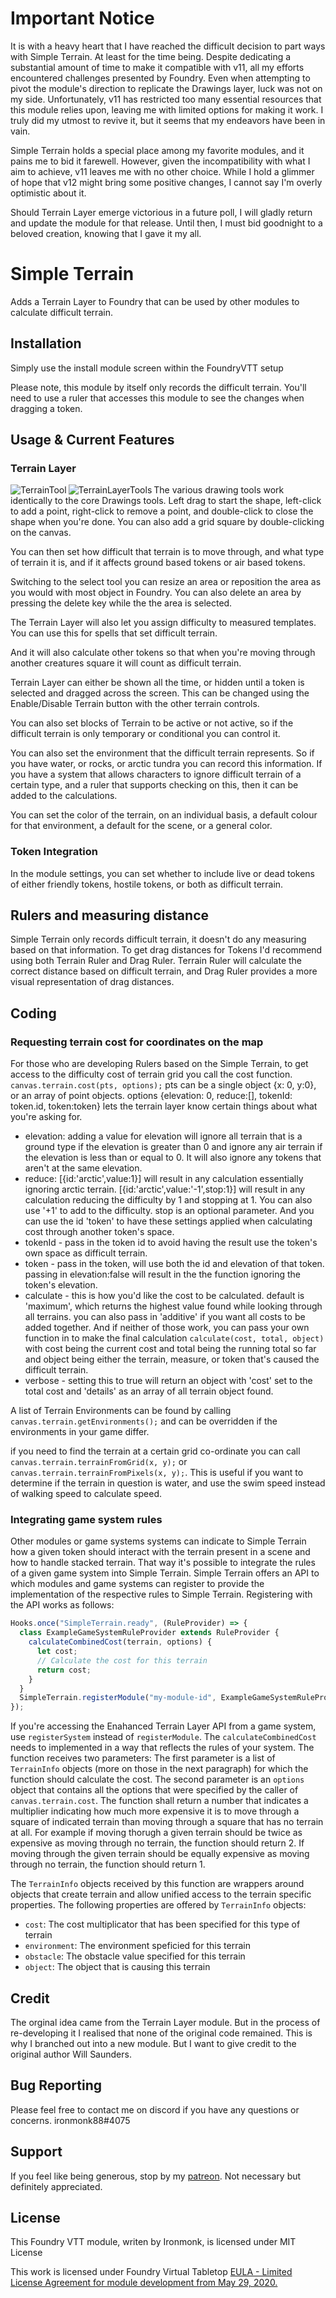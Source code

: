 # Important Notice
It is with a heavy heart that I have reached the difficult decision to part ways with Simple Terrain.  At least for the time being.  Despite dedicating a substantial amount of time to make it compatible with v11, all my efforts encountered challenges presented by Foundry. Even when attempting to pivot the module's direction to replicate the Drawings layer, luck was not on my side. Unfortunately, v11 has restricted too many essential resources that this module relies upon, leaving me with limited options for making it work. I truly did my utmost to revive it, but it seems that my endeavors have been in vain.

Simple Terrain holds a special place among my favorite modules, and it pains me to bid it farewell. However, given the incompatibility with what I aim to achieve, v11 leaves me with no other choice. While I hold a glimmer of hope that v12 might bring some positive changes, I cannot say I'm overly optimistic about it.

Should Terrain Layer emerge victorious in a future poll, I will gladly return and update the module for that release. Until then, I must bid goodnight to a beloved creation, knowing that I gave it my all.


# Simple Terrain
Adds a Terrain Layer to Foundry that can be used by other modules to calculate difficult terrain.

## Installation
Simply use the install module screen within the FoundryVTT setup

Please note, this module by itself only records the difficult terrain.  You'll need to use a ruler that accesses this module to see the changes when dragging a token.

## Usage & Current Features

### Terrain Layer

<img align="left" src="Documentation/TerrainTool.webp" alt="TerrainTool">

<img align="left" src="Documentation/TerrainLayerTools.webp" alt="TerrainLayerTools">

The various drawing tools work identically to the core Drawings tools. Left drag to start the shape, left-click to add a point, right-click to remove a point, and double-click to close the shape when you're done.  You can also add a grid square by double-clicking on the canvas.

You can then set how difficult that terrain is to move through, and what type of terrain it is, and if it affects ground based tokens or air based tokens.

Switching to the select tool you can resize an area or reposition the area as you would with most object in Foundry. You can also delete an area by pressing the delete key while the the area is selected.

The Terrain Layer will also let you assign difficulty to measured templates. You can use this for spells that set difficult terrain.

And it will also calculate other tokens so that when you're moving through another creatures square it will count as difficult terrain.

Terrain Layer can either be shown all the time, or hidden until a token is selected and dragged across the screen.  This can be changed using the Enable/Disable Terrain button with the other terrain controls.

You can also set blocks of Terrain to be active or not active, so if the difficult terrain is only temporary or conditional you can control it.

You can also set the environment that the difficult terrain represents.  So if you have water, or rocks, or arctic tundra you can record this information.  If you have a system that allows characters to ignore difficult terrain of a certain type, and a ruler that supports checking on this, then it can be added to the calculations.

You can set the color of the terrain, on an individual basis, a default colour for that environment, a default for the scene, or a general color.

### Token Integration

In the module settings, you can set whether to include live or dead tokens of either friendly tokens, hostile tokens, or both as difficult terrain.

## Rulers and measuring distance

Simple Terrain only records difficult terrain, it doesn't do any measuring based on that information.  To get drag distances for Tokens I'd recommend using both Terrain Ruler and Drag Ruler.  Terrain Ruler will calculate the correct distance based on difficult terrain, and Drag Ruler provides a more visual representation of drag distances.

## Coding
### Requesting terrain cost for coordinates on the map
For those who are developing Rulers based on the Simple Terrain, to get access to the difficulty cost of terrain grid you call the cost function.
`canvas.terrain.cost(pts, options);`
pts can be a single object {x: 0, y:0}, or an array of point objects.
options {elevation: 0, reduce:[], tokenId: token.id, token:token} lets the terrain layer know certain things about what you're asking for.

- elevation: adding a value for elevation will ignore all terrain that is a ground type if the elevation is greater than 0 and ignore any air terrain if the elevation is less than or equal to 0.  It will also ignore any tokens that aren't at the same elevation.
- reduce: [{id:'arctic',value:1}] will result in any calculation essentially ignoring arctic terrain. [{id:'arctic',value:'-1',stop:1}] will result in any calculation reducing the difficulty by 1 and stopping at 1.  You can also use '+1' to add to the difficulty.  stop is an optional parameter. And you can use the id 'token' to have these settings applied when calculating cost through another token's space.
- tokenId - pass in the token id to avoid having the result use the token's own space as difficult terrain.
- token - pass in the token, will use both the id and elevation of that token.  passing in elevation:false will result in the the function ignoring the token's elevation.
- calculate - this is how you'd like the cost to be calculated.  default is 'maximum', which returns the highest value found while looking through all terrains.  you can also pass in 'additive' if you want all costs to be added together.  And if neither of those work, you can pass your own function in to make the final calculation `calculate(cost, total, object)` with cost being the current cost and total being the running total so far and object being either the terrain, measure, or token that's caused the difficult terrain.
- verbose - setting this to true will return an object with 'cost' set to the total cost and 'details' as an array of all terrain object found.

A list of Terrain Environments can be found by calling `canvas.terrain.getEnvironments();` and can be overridden if the environments in your game differ.

if you need to find the terrain at a certain grid co-ordinate you can call `canvas.terrain.terrainFromGrid(x, y);` or `canvas.terrain.terrainFromPixels(x, y);`.  This is useful if you want to determine if the terrain in question is water, and use the swim speed instead of walking speed to calculate speed.

### Integrating game system rules
Other modules or game systems systems can indicate to Simple Terrain how a given token should interact with the terrain present in a scene and how to handle stacked terrain. That way it's possible to integrate the rules of a given game system into Simple Terrain. Simple Terrain offers an API to which modules and game systems can register to provide the implementation of the respective rules to Simple Terrain. Registering with the API works as follows:

```javascript
Hooks.once("SimpleTerrain.ready", (RuleProvider) => {
  class ExampleGameSystemRuleProvider extends RuleProvider {
    calculateCombinedCost(terrain, options) {
      let cost;
      // Calculate the cost for this terrain
      return cost;
    }
  }
  SimpleTerrain.registerModule("my-module-id", ExampleGameSystemRuleProvider);
});
```

If you're accessing the Enahanced Terrain Layer API from a game system, use `registerSystem` instead of `registerModule`. The `calculateCombinedCost` needs to implemented in a way that reflects the rules of your system. The function receives two parameters: The first parameter is a list of `TerrainInfo` objects (more on those in the next paragraph) for which the function should calculate the cost. The second parameter is an `options` object that contains all the options that were specified by the caller of `canvas.terrain.cost`. The function shall return a number that indicates a multiplier indicating how much more expensive it is to move through a square of indicated terrain than moving through a square that has no terrain at all. For example if moving thorugh a given terrain should be twice as expensive as moving through no terrain, the function should return 2. If moving through the given terrain should be equally expensive as moving through no terrain, the function should return 1.

The `TerrainInfo` objects received by this function are wrappers around objects that create terrain and allow unified access to the terrain specific properties. The following properties are offered by `TerrainInfo` objects:
- `cost`: The cost multiplicator that has been specified for this type of terrain
- `environment`: The environment speficied for this terrain
- `obstacle`: The obstacle value specified for this terrain
- `object`: The object that is causing this terrain

## Credit
The orginal idea came from the Terrain Layer module.  But in the process of re-developing it I realised that none of the original code remained.  This is why I branched out into a new module.  But I want to give credit to the original author Will Saunders.

## Bug Reporting
Please feel free to contact me on discord if you have any questions or concerns. ironmonk88#4075

## Support

If you feel like being generous, stop by my <a href="https://www.patreon.com/ironmonk">patreon</a>.  Not necessary but definitely appreciated.

## License
This Foundry VTT module, writen by Ironmonk, is licensed under MIT License

This work is licensed under Foundry Virtual Tabletop <a href="https://foundryvtt.com/article/license/">EULA - Limited License Agreement for module development from May 29, 2020.</a>
